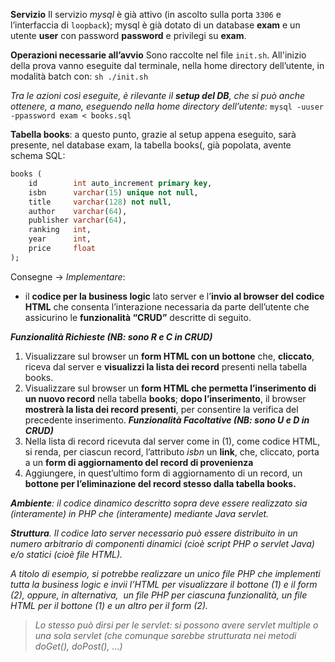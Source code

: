 
**Servizio** 
Il servizio *mysql* è già attivo (in ascolto sulla porta `3306` e l’interfaccia di `loopback`); mysql è già dotato di un database **exam** e un utente **user** con password **password** e privilegi su **exam**.

**Operazioni necessarie all’avvio**
Sono raccolte nel file `init.sh`. All'inizio della prova vanno eseguite dal terminale, nella home directory dell’utente, in modalità batch con: `sh ./init.sh`

*Tra le azioni così eseguite, è rilevante il **setup del DB**, che si può anche ottenere, a mano, eseguendo nella home directory dell’utente:* `mysql -uuser -ppassword exam < books.sql`

**Tabella books**: a questo punto, grazie al setup appena eseguito, sarà presente, nel database exam, la tabella books(, già popolata, avente schema SQL:
```sql
books (
    id        int auto_increment primary key,
    isbn      varchar(15) unique not null,
    title     varchar(128) not null,
    author    varchar(64),
    publisher varchar(64),
    ranking   int,
    year      int,
    price     float
);
```

Consegne -> *Implementare*:
- il **codice per la business logic** lato server e l’**invio al browser del codice HTML** che consenta l’interazione necessaria da parte dell’utente che assicurino le **funzionalità “CRUD”** descritte di seguito.

***Funzionalità Richieste (NB: sono R e C in CRUD)***
1. Visualizzare sul browser un **form HTML con un bottone** che, **cliccato**, riceva dal server e **visualizzi la lista dei record** presenti nella tabella books.
2. Visualizzare sul browser un **form HTML che permetta l’inserimento di un nuovo record** nella tabella **books**; **dopo l’inserimento**, il browser **mostrerà la lista dei record presenti**, per consentire la verifica del precedente inserimento.
***Funzionalità Facoltative (NB: sono U e D in CRUD)***
3. Nella lista di record ricevuta dal server come in (1), come codice HTML, si renda, per ciascun record, l’attributo *isbn* un **link**, che, cliccato, porta a un **form di aggiornamento del record di provenienza**
4. Aggiungere, in quest’ultimo form di aggiornamento di un record, un **bottone per l’eliminazione del record stesso dalla tabella books.**

***Ambiente**: il codice dinamico descritto sopra deve essere realizzato sia (interamente) in PHP che (interamente) mediante Java servlet.*

***Struttura**. Il codice lato server necessario può essere distribuito in un numero arbitrario di componenti dinamici (cioè script PHP o servlet Java) e/o statici (cioè file HTML).* 

*A titolo di esempio, si potrebbe realizzare un unico file PHP che implementi tutta la business logic e invii l’HTML per visualizzare il bottone (1) e il form (2), oppure, in alternativa,  un file PHP per ciascuna funzionalità, un file HTML per il bottone (1) e un altro per il form (2).*

>*Lo stesso può dirsi per le servlet: si possono avere servlet multiple o una sola servlet (che comunque sarebbe strutturata nei metodi doGet(), doPost(), …)*